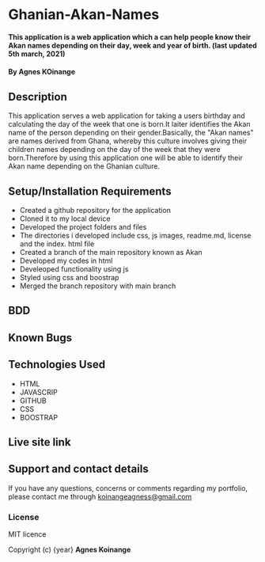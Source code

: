 # Ghanian-Akan-Names
#### This application is a web application which a can help people know their Akan names depending on their day, week and year of birth. (last updated 5th march, 2021)
#### By **Agnes KOinange**
## Description
This application serves a web application for taking a users birthday and calculating the day of the week that one is born.It laiter identifies the Akan name of the person depending on their gender.Basically, the "Akan names" are names derived from Ghana, whereby this culture involves giving their children names depending on the day of the week that they were born.Therefore by using this application one will be able to identify their Akan name depending on the Ghanian culture.

## Setup/Installation Requirements
* Created a github repository for the  application
* Cloned it to my local device
* Developed the project folders and files
* The directories i developed include css, js images, readme.md, license and the index. html file
* Created a branch of the main repository known as Akan
* Developed my codes in html
* Develeoped functionality using js
* Styled using css and boostrap
* Merged the branch repository with main branch

## BDD

## Known Bugs

## Technologies Used
* HTML
* JAVASCRIP
* GITHUB
* CSS
* BOOSTRAP

## Live site link

## Support and contact details
If you have any questions, concerns or comments regarding my portfolio, please contact me through koinangeagness@gmail.com

### License
MIT licence

Copyright (c) {year} **Agnes Koinange**
